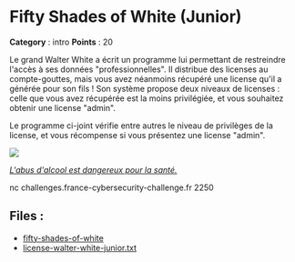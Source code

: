 # Fifty Shades of White (Junior)

**Category** : intro
**Points** : 20

Le grand Walter White a écrit un programme lui permettant de restreindre l'accès à ses données "professionnelles".
Il distribue des licenses au compte-gouttes, mais vous avez néanmoins récupéré une license qu'il a générée pour son fils !
Son système propose deux niveaux de licenses : celle que vous avez récupérée est la moins privilégiée, et vous souhaitez obtenir une license "admin".

Le programme ci-joint vérifie entre autres le niveau de privilèges de la license, et vous récompense si vous présentez une license "admin".

![](/files/f7bfa434c13750cb79647452d0cacb4a/meme-fifty-shades-of-white-junior.jpg)

*[L'abus d'alcool est dangereux pour la santé.](https://www.santepubliquefrance.fr/determinants-de-sante/alcool/articles/quels-sont-les-risques-de-la-consommation-d-alcool-pour-la-sante)*

nc challenges.france-cybersecurity-challenge.fr 2250

## Files : 
 - [fifty-shades-of-white](./fifty-shades-of-white)
 - [license-walter-white-junior.txt](./license-walter-white-junior.txt)


